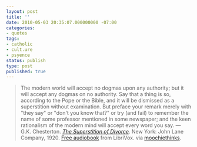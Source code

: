 ```yaml
---
layout: post
title: ''
date: 2010-05-03 20:35:07.000000000 -07:00
categories:
- quotes
tags:
- catholic
- cult.ure
- psyence
status: publish
type: post
published: true
---
```

> The modern world will accept no dogmas upon any authority; but it will accept any dogmas on no authority. Say that a thing is so, according to the Pope or the Bible, and it will be dismissed as a superstition without examination. But preface your remark merely with "they say" or "don't you know that?" or try (and fail) to remember the name of some professor mentioned in some newspaper; and the keen rationalism of the modern mind will accept every word you say.
&mdash; G.K. Chesterton. _[The Superstition of Divorce](http://www.cse.dmu.ac.uk/~mward/gkc/books/divorce.txt)_. New York: John Lane Company, 1920. [Free audiobook](http://librivox.org/the-superstition-of-divorce-by-g-k-chesterton/) from LibriVox. via <a href="http://moochiethinks.tumblr.com/post/554440658/the-modern-world-will-accept-no-dogmas-upon-any">moochiethinks</a>.
